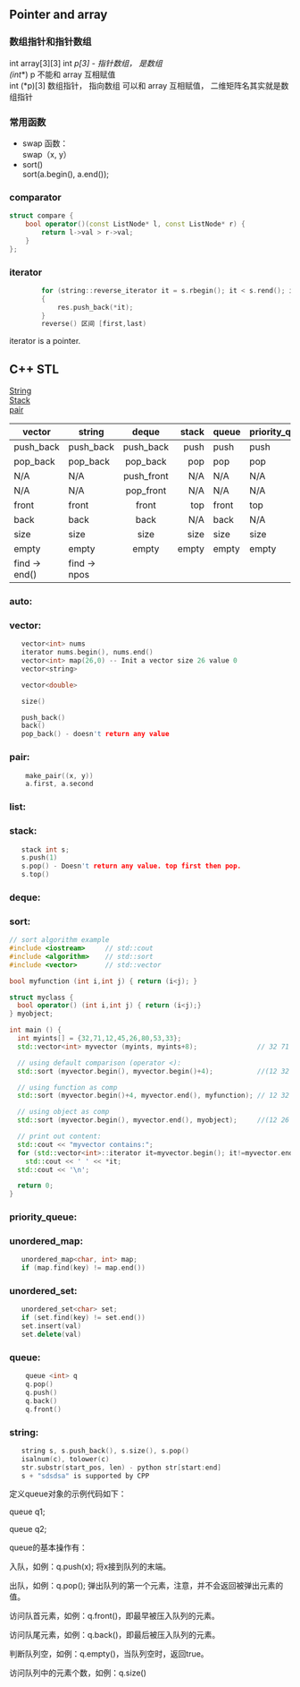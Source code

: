 ## Pointer and array
### 数组指针和指针数组
   int array[3][3]
   int *p[3] - 指针数组， 是数组  
   (int**) p 不能和 array 互相赋值   
   int (*p)[3] 数组指针， 指向数组 可以和 array 互相赋值， 二维矩阵名其实就是数组指针  

### 常用函数
- swap 函数：  
swap（x, y）
- sort()   
sort(a.begin(), a.end());
### comparator
```cpp
struct compare {
    bool operator()(const ListNode* l, const ListNode* r) {
        return l->val > r->val;
    }
};
```
### iterator
```cpp
        for (string::reverse_iterator it = s.rbegin(); it < s.rend(); it++)
        {
            res.push_back(*it);
        }
        reverse() 区间 [first,last)
 ```
 iterator is a pointer.
## C++ STL
[String](#string)   
[Stack](#stack)  
[pair](#pair)

| vector        | string      | deque         | stack | queue      | priority_queue | unordered_set | unordered_map |
| ------------- |-------------|:-------------:| -----:| -----------|----------------|---------------|---------------|
| push_back     | push_back   | push_back     | push  |  push      | push           | insert        | N/A           |
| pop_back      | pop_back    | pop_back      | pop   |  pop       | pop            | erase         | erase         |
| N/A           | N/A         | push_front    | N/A   |  N/A       | N/A            |               |               |
| N/A           | N/A         | pop_front     | N/A   |  N/A       | N/A            |               |               |
| front         | front       | front         | top   |  front     | top            |               |               |
| back          | back        | back          | N/A   |  back      | N/A            |               |               |
| size          | size        | size          | size  |  size      | size           |               |               |
| empty         | empty       | empty         | empty |  empty     | empty          |               |               |
| find -> end() | find -> npos|               |       |            |                |               |               |

### auto:
### vector:
```cpp
   vector<int> nums
   iterator nums.begin(), nums.end()
   vector<int> map(26,0) -- Init a vector size 26 value 0
   vector<string>

   vector<double>

   size()

   push_back()
   back()
   pop_back() - doesn't return any value
```
### pair:
```cpp
    make_pair((x, y))
    a.first, a.second
```
### list:
### stack:
```cpp
   stack int s;
   s.push(1)
   s.pop() - Doesn't return any value. top first then pop.
   s.top()
```
### deque:
### sort:
```cpp
// sort algorithm example
#include <iostream>     // std::cout
#include <algorithm>    // std::sort
#include <vector>       // std::vector

bool myfunction (int i,int j) { return (i<j); }

struct myclass {
  bool operator() (int i,int j) { return (i<j);}
} myobject;

int main () {
  int myints[] = {32,71,12,45,26,80,53,33};
  std::vector<int> myvector (myints, myints+8);               // 32 71 12 45 26 80 53 33

  // using default comparison (operator <):
  std::sort (myvector.begin(), myvector.begin()+4);           //(12 32 45 71)26 80 53 33

  // using function as comp
  std::sort (myvector.begin()+4, myvector.end(), myfunction); // 12 32 45 71(26 33 53 80)

  // using object as comp
  std::sort (myvector.begin(), myvector.end(), myobject);     //(12 26 32 33 45 53 71 80)

  // print out content:
  std::cout << "myvector contains:";
  for (std::vector<int>::iterator it=myvector.begin(); it!=myvector.end(); ++it)
    std::cout << ' ' << *it;
  std::cout << '\n';

  return 0;
}
```
### priority_queue:
### unordered_map:
```cpp
   unordered_map<char, int> map;
   if (map.find(key) != map.end())
```
### unordered_set:
```cpp
   unordered_set<char> set;
   if (set.find(key) != set.end())
   set.insert(val)
   set.delete(val)
```
### queue:
```cpp
    queue <int> q
    q.pop()
    q.push()
    q.back()
    q.front()
```
### string:
```cpp
   string s, s.push_back(), s.size(), s.pop()
   isalnum(c), tolower(c)
   str.substr(start_pos, len) - python str[start:end]
   s + "sdsdsa" is supported by CPP
```
   
定义queue对象的示例代码如下：

queue<int> q1;

queue<double> q2;

queue的基本操作有：

入队，如例：q.push(x); 将x接到队列的末端。

出队，如例：q.pop(); 弹出队列的第一个元素，注意，并不会返回被弹出元素的值。

访问队首元素，如例：q.front()，即最早被压入队列的元素。

访问队尾元素，如例：q.back()，即最后被压入队列的元素。

判断队列空，如例：q.empty()，当队列空时，返回true。

访问队列中的元素个数，如例：q.size()
